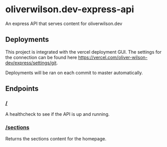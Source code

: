 # oliverwilson.dev-express-api

An express API that serves content for oliverwilson.dev

## Deployments

This project is integrated with the vercel deployment GUI. The settings for the connection can be found here https://vercel.com/oliver-wilson-dev/express/settings/git.

Deployments will be ran on each commit to master automatically.

## Endpoints

### [/](https://express-oliver-wilson-dev.vercel.app/)

A healthcheck to see if the API is up and running.

### [/sections](https://express-oliver-wilson-dev.vercel.app/sections)

Returns the sections content for the homepage.
